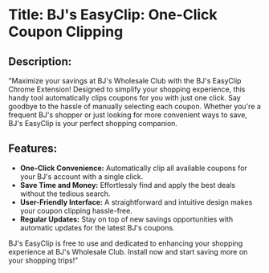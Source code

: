 # Title: BJ's EasyClip: One-Click Coupon Clipping

## Description:
"Maximize your savings at BJ's Wholesale Club with the BJ's EasyClip Chrome Extension! Designed to simplify your shopping experience, this handy tool automatically clips coupons for you with just one click. Say goodbye to the hassle of manually selecting each coupon. Whether you're a frequent BJ's shopper or just looking for more convenient ways to save, BJ's EasyClip is your perfect shopping companion.

## Features:

- **One-Click Convenience:** Automatically clip all available coupons for your BJ's account with a single click.
- **Save Time and Money:** Effortlessly find and apply the best deals without the tedious search.
- **User-Friendly Interface:** A straightforward and intuitive design makes your coupon clipping hassle-free.
- **Regular Updates:** Stay on top of new savings opportunities with automatic updates for the latest BJ's coupons.

BJ's EasyClip is free to use and dedicated to enhancing your shopping experience at BJ's Wholesale Club. Install now and start saving more on your shopping trips!"
